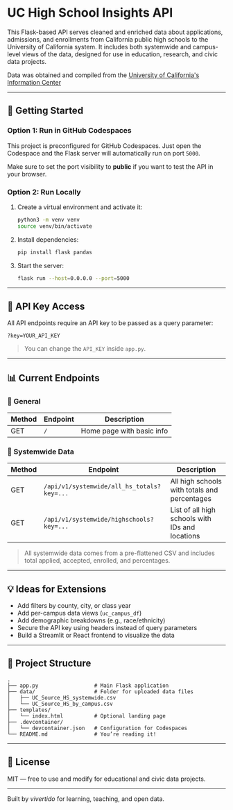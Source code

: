 
# UC High School Insights API

This Flask-based API serves cleaned and enriched data about applications, admissions, and enrollments from California public high schools to the University of California system. It includes both systemwide and campus-level views of the data, designed for use in education, research, and civic data projects.

Data was obtained and compiled from the [University of California's Information Center](https://www.universityofcalifornia.edu/about-us/information-center/admissions-source-school)

---

## 🚀 Getting Started

### Option 1: Run in GitHub Codespaces

This project is preconfigured for GitHub Codespaces. Just open the Codespace and the Flask server will automatically run on port `5000`.

Make sure to set the port visibility to **public** if you want to test the API in your browser.

### Option 2: Run Locally

1. Create a virtual environment and activate it:
   ```bash
   python3 -m venv venv
   source venv/bin/activate
   ```

2. Install dependencies:
   ```bash
   pip install flask pandas
   ```

3. Start the server:
   ```bash
   flask run --host=0.0.0.0 --port=5000
   ```

---

## 🔐 API Key Access

All API endpoints require an API key to be passed as a query parameter:

```
?key=YOUR_API_KEY
```

> You can change the `API_KEY` inside `app.py`.

---

## 📊 Current Endpoints

### 🔹 General

| Method | Endpoint                                      | Description                             |
|--------|-----------------------------------------------|-----------------------------------------|
| GET    | `/`                                           | Home page with basic info               |

### 🔹 Systemwide Data

| Method | Endpoint                                           | Description                                              |
|--------|----------------------------------------------------|----------------------------------------------------------|
| GET    | `/api/v1/systemwide/all_hs_totals?key=...`         | All high schools with totals and percentages             |
| GET    | `/api/v1/systemwide/highschools?key=...`           | List of all high schools with IDs and locations          |


> All systemwide data comes from a pre-flattened CSV and includes total applied, accepted, enrolled, and percentages.

---

## 💡 Ideas for Extensions

- Add filters by county, city, or class year
- Add per-campus data views (`uc_campus_df`)
- Add demographic breakdowns (e.g., race/ethnicity)
- Secure the API key using headers instead of query parameters
- Build a Streamlit or React frontend to visualize the data

---

## 📁 Project Structure

```
.
├── app.py                  # Main Flask application
├── data/                   # Folder for uploaded data files
│   ├── UC_Source_HS_systemwide.csv
│   └── UC_Source_HS_by_campus.csv
├── templates/
│   └── index.html          # Optional landing page
├── .devcontainer/
│   └── devcontainer.json   # Configuration for Codespaces
└── README.md               # You’re reading it!
```

---

## 📜 License

MIT — free to use and modify for educational and civic data projects.

---

Built by *vivertido* for learning, teaching, and open data.